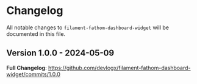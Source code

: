 # Changelog

All notable changes to `filament-fathom-dashboard-widget` will be documented in this file.

## Version 1.0.0 - 2024-05-09

**Full Changelog**: https://github.com/devlogx/filament-fathom-dashboard-widget/commits/1.0.0
